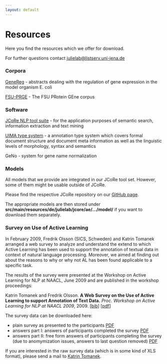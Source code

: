 ```yaml
---
layout: default
---
```


# Resources

Here you find the resources which we offer for download.

For further questions contact [julielab@listserv.uni-jena.de](mailto:julielab@listserv.uni-jena.de)

### Corpora

[GeneReg](GeneReg.html) - abstracts dealing with the regulation of gene expression in the model organism E. coli

[FSU-PRGE](FSU_PRGE.html) - The FSU PRotein GEne corpus

### Software

[JCoRe NLP tool suite](JCoRe.html) - for the application purposes of semantic search, information extraction and text mining

[UIMA type system](https://github.com/JULIELab/jcore-projects) - a annotation type system which covers formal document structure and document meta information as well as the linguistic levels of morphology, syntax and semantics

GeNo - system for gene name normalization

### Models

All models that we provide are integrated in our JCoRe tool set. However, some of them might be usable outside of JCoRe.

Please find the respective JCoRe repository on our [GitHub page](https://github.com/JULIELab/jcore-projects).

The appropriate models are then stored under **src/main/resources/de/julielab/jcore/ae/.../model/** if you want to download them separately.

### Survey on Use of Active Learning

In February 2009, Fredrik Olsson (SICS, Schweden) and Katrin Tomanek arranged a web survey to analyze and understand the extend to which Active Learning has been used to support the annotation of textual data in context of natural language processing. Moreover, we aimed at finding out about the reasons to why or why not AL has been found applicable to a specific task.

The results of the survey were presented at the Workshop on Active Learning for NLP at NAACL, June 2009 and are published in the workshop proceedings:

Katrin Tomanek and Fredrik Olsson. __A Web Survey on the Use of Active Learning to support Annotation of Text Data.__ *Proc. Workshop on Active Learning for NLP at NAACL 2009*, 2009. [[bib](http://aclweb.org/anthology-new/W/W09/W09-1906.bib)] [[pdf](http://aclweb.org/anthology-new/W/W09/W09-1906.pdf)]

The survey data can be downloaded here:
* plain survey as presented to the participants [PDF](http://www.julielab.de/coling_multimedia/de/downloads/AL+Survey/survey_plain.pdf)
* answers part I: answers of participants completed the survey [PDF](http://www.julielab.de/coling_multimedia/de/downloads/AL+Survey/survey_report_answers1.pdf)
* answers part II: free form answers of participants completing the survey (due to anomymization issues, answers to last question removed) [PDF](http://www.julielab.de/coling_multimedia/de/downloads/AL+Survey/survey_report_answers2_anonymous.pdf)

If you are interested in the raw survey data (which is in some kind of XLS format), please send a mail to [Katrin Tomanek](mailto:katrin.tomanek@uni-jena.de).
